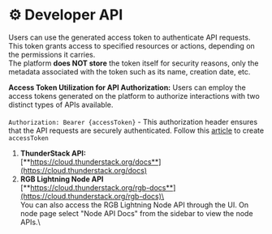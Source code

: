 # ⚙️ Developer API

Users can use the generated access token to authenticate API requests. This token grants access to specified resources or actions, depending on the permissions it carries. \
The platform **does NOT store** the token itself for security reasons, only the metadata associated with the token such as its name, creation date, etc.

**Access Token Utilization for API Authorization:** Users can employ the access tokens generated on the platform to authorize interactions with two distinct types of APIs available.\
&#x20;\
`Authorization: Bearer {accessToken}` - This authorization header ensures that the API requests are securely authenticated. Follow this [article](broken-reference) to create `accessToken`

1. **ThunderStack  API:**\
   [**https://cloud.thunderstack.org/docs**](https://cloud.thunderstack.org/docs)
2. **RGB Lightning Node API**\
   [**https://cloud.thunderstack.org/rgb-docs**](https://cloud.thunderstack.org/rgb-docs)\
   \
   You can also access the RGB Lightning Node API through the UI. On node page select "Node API Docs" from the sidebar to view the node APIs.\
